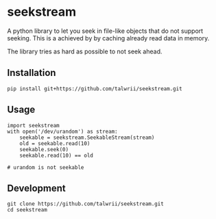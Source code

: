 # seekstream

A python library to let you seek in file-like objects that
do not support seeking. This is a achieved by by caching already
read data in memory.

The library tries as hard as possible to not seek ahead.

## Installation

    pip install git+https://github.com/talwrii/seekstream.git

## Usage

    import seekstream
    with open('/dev/urandom') as stream:
        seekable = seekstream.SeekableStream(stream)
        old = seekable.read(10)
        seekable.seek(0)
        seekable.read(10) == old

    # urandom is not seekable

## Development
    git clone https://github.com/talwrii/seekstream.git
    cd seekstream
